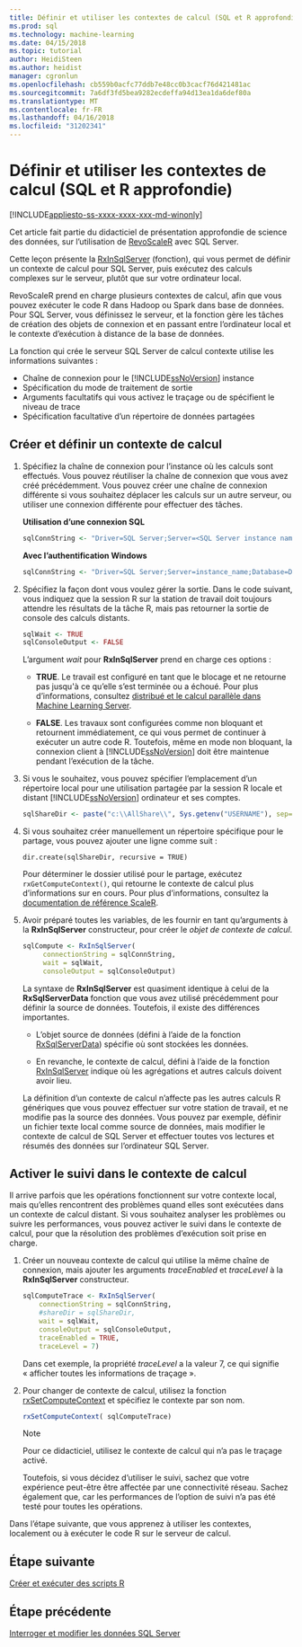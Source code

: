 ```yaml
---
title: Définir et utiliser les contextes de calcul (SQL et R approfondie) | Documents Microsoft
ms.prod: sql
ms.technology: machine-learning
ms.date: 04/15/2018
ms.topic: tutorial
author: HeidiSteen
ms.author: heidist
manager: cgronlun
ms.openlocfilehash: cb559b0acfc77ddb7e48cc0b3cacf76d421481ac
ms.sourcegitcommit: 7a6df3fd5bea9282ecdeffa94d13ea1da6def80a
ms.translationtype: MT
ms.contentlocale: fr-FR
ms.lasthandoff: 04/16/2018
ms.locfileid: "31202341"
---
```

# <a name="define-and-use-compute-contexts-sql-and-r-deep-dive"></a>Définir et utiliser les contextes de calcul (SQL et R approfondie)
[!INCLUDE[appliesto-ss-xxxx-xxxx-xxx-md-winonly](../../includes/appliesto-ss-xxxx-xxxx-xxx-md-winonly.md)]

Cet article fait partie du didacticiel de présentation approfondie de science des données, sur l’utilisation de [RevoScaleR](https://docs.microsoft.com/machine-learning-server/r-reference/revoscaler/revoscaler) avec SQL Server.

Cette leçon présente la [RxInSqlServer](https://docs.microsoft.com/machine-learning-server/r-reference/revoscaler/rxinsqlserver) (fonction), qui vous permet de définir un contexte de calcul pour SQL Server, puis exécutez des calculs complexes sur le serveur, plutôt que sur votre ordinateur local. 

RevoScaleR prend en charge plusieurs contextes de calcul, afin que vous pouvez exécuter le code R dans Hadoop ou Spark dans base de données. Pour SQL Server, vous définissez le serveur, et la fonction gère les tâches de création des objets de connexion et en passant entre l’ordinateur local et le contexte d’exécution à distance de la base de données.

La fonction qui crée le serveur SQL Server de calcul contexte utilise les informations suivantes :

- Chaîne de connexion pour le [!INCLUDE[ssNoVersion](../../includes/ssnoversion-md.md)] instance
- Spécification du mode de traitement de sortie
- Arguments facultatifs qui vous activez le traçage ou de spécifient le niveau de trace
- Spécification facultative d’un répertoire de données partagées

## <a name="create-and-set-a-compute-context"></a>Créer et définir un contexte de calcul

1. Spécifiez la chaîne de connexion pour l’instance où les calculs sont effectués.  Vous pouvez réutiliser la chaîne de connexion que vous avez créé précédemment. Vous pouvez créer une chaîne de connexion différente si vous souhaitez déplacer les calculs sur un autre serveur, ou utiliser une connexion différente pour effectuer des tâches.

    **Utilisation d’une connexion SQL**

      ```R
      sqlConnString <- "Driver=SQL Server;Server=<SQL Server instance name>; Database=<database name>;Uid=<SQL user name>;Pwd=<password>"
      ```

    **Avec l’authentification Windows**

      ```R
      sqlConnString <- "Driver=SQL Server;Server=instance_name;Database=DeepDive;Trusted_Connection=True"
      ```
2. Spécifiez la façon dont vous voulez gérer la sortie. Dans le code suivant, vous indiquez que la session R sur la station de travail doit toujours attendre les résultats de la tâche R, mais pas retourner la sortie de console des calculs distants.
  
    ```R
    sqlWait <- TRUE
    sqlConsoleOutput <- FALSE
    ```
  
    L’argument *wait* pour **RxInSqlServer** prend en charge ces options :
  
    -   **TRUE**. Le travail est configuré en tant que le blocage et ne retourne pas jusqu'à ce qu’elle s’est terminée ou a échoué.  Pour plus d’informations, consultez [distribué et le calcul parallèle dans Machine Learning Server](https://docs.microsoft.com/machine-learning-server/r/how-to-revoscaler-distributed-computing).
  
    -   **FALSE**. Les travaux sont configurées comme non bloquant et retournent immédiatement, ce qui vous permet de continuer à exécuter un autre code R. Toutefois, même en mode non bloquant, la connexion client à [!INCLUDE[ssNoVersion](../../includes/ssnoversion-md.md)] doit être maintenue pendant l’exécution de la tâche.

3. Si vous le souhaitez, vous pouvez spécifier l’emplacement d’un répertoire local pour une utilisation partagée par la session R locale et distant [!INCLUDE[ssNoVersion](../../includes/ssnoversion-md.md)] ordinateur et ses comptes.

    ```R
    sqlShareDir <- paste("c:\\AllShare\\", Sys.getenv("USERNAME"), sep="")
    ```
    
4. Si vous souhaitez créer manuellement un répertoire spécifique pour le partage, vous pouvez ajouter une ligne comme suit :

    ```
    dir.create(sqlShareDir, recursive = TRUE)
    ```

    Pour déterminer le dossier utilisé pour le partage, exécutez `rxGetComputeContext()`, qui retourne le contexte de calcul plus d’informations sur en cours. Pour plus d’informations, consultez la [documentation de référence ScaleR](https://docs.microsoft.com/machine-learning-server/r-reference/revoscaler/).

4. Avoir préparé toutes les variables, de les fournir en tant qu’arguments à la **RxInSqlServer** constructeur, pour créer le *objet de contexte de calcul*.

    ```R
    sqlCompute <- RxInSqlServer(  
         connectionString = sqlConnString,
         wait = sqlWait,
         consoleOutput = sqlConsoleOutput)
    ```
    
    La syntaxe de **RxInSqlServer** est quasiment identique à celui de la **RxSqlServerData** fonction que vous avez utilisé précédemment pour définir la source de données. Toutefois, il existe des différences importantes.
      
    - L’objet source de données (défini à l’aide de la fonction [RxSqlServerData](https://docs.microsoft.com/machine-learning-server/r-reference/revoscaler/rxsqlserverdata)) spécifie où sont stockées les données.
    
    - En revanche, le contexte de calcul, défini à l’aide de la fonction [RxInSqlServer](https://docs.microsoft.com/machine-learning-server/r-reference/revoscaler/rxinsqlserver) indique où les agrégations et autres calculs doivent avoir lieu.
    
    La définition d’un contexte de calcul n’affecte pas les autres calculs R génériques que vous pouvez effectuer sur votre station de travail, et ne modifie pas la source des données. Vous pouvez par exemple, définir un fichier texte local comme source de données, mais modifier le contexte de calcul de SQL Server et effectuer toutes vos lectures et résumés des données sur l’ordinateur SQL Server.

## <a name="enable-tracing-on-the-compute-context"></a>Activer le suivi dans le contexte de calcul

Il arrive parfois que les opérations fonctionnent sur votre contexte local, mais qu’elles rencontrent des problèmes quand elles sont exécutées dans un contexte de calcul distant. Si vous souhaitez analyser les problèmes ou suivre les performances, vous pouvez activer le suivi dans le contexte de calcul, pour que la résolution des problèmes d’exécution soit prise en charge.

1. Créer un nouveau contexte de calcul qui utilise la même chaîne de connexion, mais ajouter les arguments *traceEnabled* et *traceLevel* à la **RxInSqlServer** constructeur.

    ```R
    sqlComputeTrace <- RxInSqlServer(
        connectionString = sqlConnString,
        #shareDir = sqlShareDir,
        wait = sqlWait,
        consoleOutput = sqlConsoleOutput,
        traceEnabled = TRUE,
        traceLevel = 7)
    ```
  
    Dans cet exemple, la propriété *traceLevel* a la valeur 7, ce qui signifie « afficher toutes les informations de traçage ».

2. Pour changer de contexte de calcul, utilisez la fonction [rxSetComputeContext](https://docs.microsoft.com/machine-learning-server/r-reference/revoscaler/rxsetcomputecontext) et spécifiez le contexte par son nom.

    ```R
    rxSetComputeContext( sqlComputeTrace)
    ```

    > [!NOTE]
    > 
    > Pour ce didacticiel, utilisez le contexte de calcul qui n’a pas le traçage activé. 
    > 
    > Toutefois, si vous décidez d’utiliser le suivi, sachez que votre expérience peut-être être affectée par une connectivité réseau. Sachez également que, car les performances de l’option de suivi n’a pas été testé pour toutes les opérations.

Dans l’étape suivante, que vous apprenez à utiliser les contextes, localement ou à exécuter le code R sur le serveur de calcul.

## <a name="next-step"></a>Étape suivante

[Créer et exécuter des scripts R](../../advanced-analytics/tutorials/deepdive-create-and-run-r-scripts.md)

## <a name="previous-step"></a>Étape précédente

[Interroger et modifier les données SQL Server](../../advanced-analytics/tutorials/deepdive-query-and-modify-the-sql-server-data.md)
